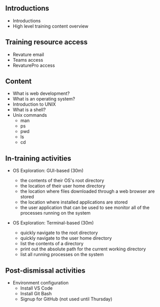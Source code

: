 ## Introductions
  - Introductions
  - High level training content overview

## Training resource access
  - Revature email
  - Teams access
  - RevaturePro access

## Content
  - What is web development?
  - What is an operating system?
  - Introduction to UNIX
  - What is a shell?
  - Unix commands
    - man
    - ps
    - pwd
    - ls
    - cd

## In-training activities
  - OS Exploration: GUI-based (30m)
    - the contents of their OS's root directory
    - the location of their user home directory
    - the location where files downloaded through a web browser are stored
    - the location where installed applications are stored
    - the user application that can be used to see monitor all of the processes running on the system
    
  - OS Exploration: Terminal-based (30m)
    - quickly navigate to the root directory
    - quickly navigate to the user home directory
    - list the contents of a directory
    - print out the absolute path for the current working directory
    - list all running processes on the system
  
## Post-dismissal activities
  - Environment configuration
    - Install VS Code
    - Install Git Bash
    - Signup for GitHub (not used until Thursday)
